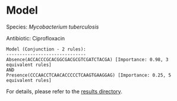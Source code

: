 
# Model

Species: *Mycobacterium tuberculosis*

Antibiotic: Ciprofloxacin

```
Model (Conjunction - 2 rules):
------------------------------
Absence(ACCACCCGCACGGCGACGCGTCGATCTACGA) [Importance: 0.98, 3 equivalent rules]
AND
Presence(CCCAACCTCAACACCCCCTCAAGTGAAGGAG) [Importance: 0.25, 5 equivalent rules]

```

For details, please refer to the [results directory](../../../../../results/scm_b/mycobacterium%20tuberculosis/ciprofloxacin/repeat_3/).

